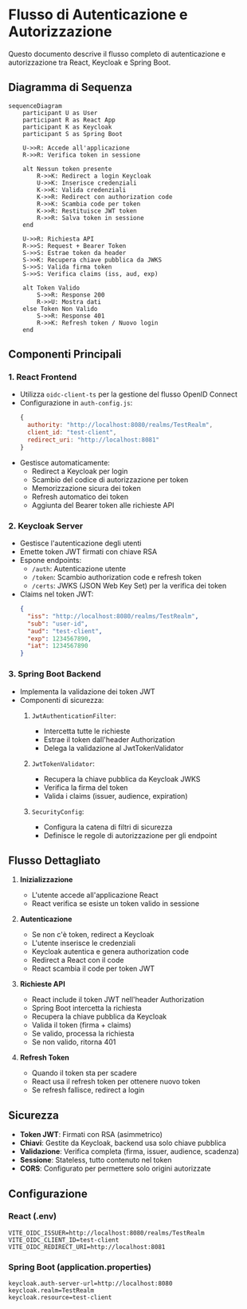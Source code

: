 # Flusso di Autenticazione e Autorizzazione

Questo documento descrive il flusso completo di autenticazione e autorizzazione tra React, Keycloak e Spring Boot.

## Diagramma di Sequenza

```mermaid
sequenceDiagram
    participant U as User
    participant R as React App
    participant K as Keycloak
    participant S as Spring Boot

    U->>R: Accede all'applicazione
    R->>R: Verifica token in sessione
    
    alt Nessun token presente
        R->>K: Redirect a login Keycloak
        U->>K: Inserisce credenziali
        K->>K: Valida credenziali
        K->>R: Redirect con authorization code
        R->>K: Scambia code per token
        K->>R: Restituisce JWT token
        R->>R: Salva token in sessione
    end
    
    U->>R: Richiesta API
    R->>S: Request + Bearer Token
    S->>S: Estrae token da header
    S->>K: Recupera chiave pubblica da JWKS
    S->>S: Valida firma token
    S->>S: Verifica claims (iss, aud, exp)
    
    alt Token Valido
        S->>R: Response 200
        R->>U: Mostra dati
    else Token Non Valido
        S->>R: Response 401
        R->>K: Refresh token / Nuovo login
    end
```

## Componenti Principali

### 1. React Frontend

- Utilizza `oidc-client-ts` per la gestione del flusso OpenID Connect
- Configurazione in `auth-config.js`:
  ```javascript
  {
    authority: "http://localhost:8080/realms/TestRealm",
    client_id: "test-client",
    redirect_uri: "http://localhost:8081"
  }
  ```
- Gestisce automaticamente:
  - Redirect a Keycloak per login
  - Scambio del codice di autorizzazione per token
  - Memorizzazione sicura dei token
  - Refresh automatico dei token
  - Aggiunta del Bearer token alle richieste API

### 2. Keycloak Server

- Gestisce l'autenticazione degli utenti
- Emette token JWT firmati con chiave RSA
- Espone endpoints:
  - `/auth`: Autenticazione utente
  - `/token`: Scambio authorization code e refresh token
  - `/certs`: JWKS (JSON Web Key Set) per la verifica dei token
- Claims nel token JWT:
  ```json
  {
    "iss": "http://localhost:8080/realms/TestRealm",
    "sub": "user-id",
    "aud": "test-client",
    "exp": 1234567890,
    "iat": 1234567890
  }
  ```

### 3. Spring Boot Backend

- Implementa la validazione dei token JWT
- Componenti di sicurezza:
  1. `JwtAuthenticationFilter`:
     - Intercetta tutte le richieste
     - Estrae il token dall'header Authorization
     - Delega la validazione al JwtTokenValidator
  
  2. `JwtTokenValidator`:
     - Recupera la chiave pubblica da Keycloak JWKS
     - Verifica la firma del token
     - Valida i claims (issuer, audience, expiration)
  
  3. `SecurityConfig`:
     - Configura la catena di filtri di sicurezza
     - Definisce le regole di autorizzazione per gli endpoint

## Flusso Dettagliato

1. **Inizializzazione**
   - L'utente accede all'applicazione React
   - React verifica se esiste un token valido in sessione

2. **Autenticazione**
   - Se non c'è token, redirect a Keycloak
   - L'utente inserisce le credenziali
   - Keycloak autentica e genera authorization code
   - Redirect a React con il code
   - React scambia il code per token JWT

3. **Richieste API**
   - React include il token JWT nell'header Authorization
   - Spring Boot intercetta la richiesta
   - Recupera la chiave pubblica da Keycloak
   - Valida il token (firma + claims)
   - Se valido, processa la richiesta
   - Se non valido, ritorna 401

4. **Refresh Token**
   - Quando il token sta per scadere
   - React usa il refresh token per ottenere nuovo token
   - Se refresh fallisce, redirect a login

## Sicurezza

- **Token JWT**: Firmati con RSA (asimmetrico)
- **Chiavi**: Gestite da Keycloak, backend usa solo chiave pubblica
- **Validazione**: Verifica completa (firma, issuer, audience, scadenza)
- **Sessione**: Stateless, tutto contenuto nel token
- **CORS**: Configurato per permettere solo origini autorizzate

## Configurazione

### React (.env)
```properties
VITE_OIDC_ISSUER=http://localhost:8080/realms/TestRealm
VITE_OIDC_CLIENT_ID=test-client
VITE_OIDC_REDIRECT_URI=http://localhost:8081
```

### Spring Boot (application.properties)
```properties
keycloak.auth-server-url=http://localhost:8080
keycloak.realm=TestRealm
keycloak.resource=test-client